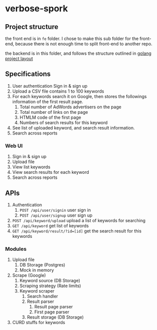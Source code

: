 # verbose-spork

## Project structure
the front end is in `fe` folder. I chose to make this sub folder for the front-end, because there is not enough time to split front-end to another repo.

the backend is in this folder, and follows the structure outlined in [golang project layout](https://github.com/golang-standards/project-layout)

## Specifications
1. User authentication Sign in & sign up
2. Upload a CSV file contains 1 to 100 keywords
3. For each keywords search it on Google, then stores the followings information of the first result page.
    1. Total number of AdWords advertisers on the page
    2. Total number of links on the page
    3. HTMLM code of the first page
    4. Numbers of search results for this keyword
4. See list of uploaded keyword, and search result information.
5. Search across reports

### Web UI
1. Sign in & sign up
2. Upload file
3. View list keywords
4. View search results for each keyword
5. Search across reports

## APIs
1. Authentication
    1. `POST /api/user/signin` user sign in
    2. `POST /api/user/signup` user sign up
2. `POST /api/keyword/upload` upload a list of keywords for searching
3. `GET /api/keyword` get list of keywords
4. `GET /api/keyword/result/?id=[id]` get the search result for this keywords

### Modules
1. Upload file
    1. DB Storage (Postgres)
    2. Mock in memory
2.  Scrape (Google)
    1. Keyword source (DB Storage)
    2. Scraping strategy (Rate limits)
    3. Keyword scraper
        1. Search handler
        2. Result parser
            1. Result page parser
            2. First page parser
        3. Result storage (DB Storage)
3. CURD stuffs for keywords
